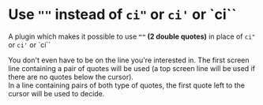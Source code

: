 Use `""` instead of `ci"` or `ci'` or `ci``
===========================================

A plugin which makes it possible to use **`""` (2 double quotes)**
in place of `ci"` or `ci'` or `ci\``

You don't even have to be on the line you're interested in. The first screen  
line containing a pair of quotes will be used (a top screen line will be used if  
there are no quotes below the cursor).  
In a line containing pairs of both type of quotes, the first quote left to the  
cursor will be used to decide.
